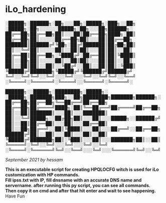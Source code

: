 # iLo_hardening


░█████╗░██████╗░██╗░░░██╗░█████╗░███╗░░██╗  ░█████╗░██╗░░░░░░█████╗░██╗░░░██╗██████╗░
██╔══██╗██╔══██╗██║░░░██║██╔══██╗████╗░██║  ██╔══██╗██║░░░░░██╔══██╗██║░░░██║██╔══██╗
███████║██████╔╝╚██╗░██╔╝███████║██╔██╗██║  ██║░░╚═╝██║░░░░░██║░░██║██║░░░██║██║░░██║
██╔══██║██╔══██╗░╚████╔╝░██╔══██║██║╚████║  ██║░░██╗██║░░░░░██║░░██║██║░░░██║██║░░██║
██║░░██║██║░░██║░░╚██╔╝░░██║░░██║██║░╚███║  ╚█████╔╝███████╗╚█████╔╝╚██████╔╝██████╔╝
╚═╝░░╚═╝╚═╝░░╚═╝░░░╚═╝░░░╚═╝░░╚═╝╚═╝░░╚══╝  ░╚════╝░╚══════╝░╚════╝░░╚═════╝░╚═════╝░

██████╗░░█████╗░████████╗░█████╗░  ░█████╗░███████╗███╗░░██╗████████╗███████╗██████╗░
██╔══██╗██╔══██╗╚══██╔══╝██╔══██╗  ██╔══██╗██╔════╝████╗░██║╚══██╔══╝██╔════╝██╔══██╗
██║░░██║███████║░░░██║░░░███████║  ██║░░╚═╝█████╗░░██╔██╗██║░░░██║░░░█████╗░░██████╔╝
██║░░██║██╔══██║░░░██║░░░██╔══██║  ██║░░██╗██╔══╝░░██║╚████║░░░██║░░░██╔══╝░░██╔══██╗
██████╔╝██║░░██║░░░██║░░░██║░░██║  ╚█████╔╝███████╗██║░╚███║░░░██║░░░███████╗██║░░██║
╚═════╝░╚═╝░░╚═╝░░░╚═╝░░░╚═╝░░╚═╝  ░╚════╝░╚══════╝╚═╝░░╚══╝░░░╚═╝░░░╚══════╝╚═╝░░╚═╝

_September 2021 by hessam_


**This is an executable script for creating HPQLOCFG witch is used for iLo customization with HP commands.**   
**Fill ipss.txt with IP, fill dnsname with an accurate DNS name and servername. after running this py script, you can see all commands.**  
**Then copy it on cmd and after that hit enter and wait to see happening.**  
Have Fun

